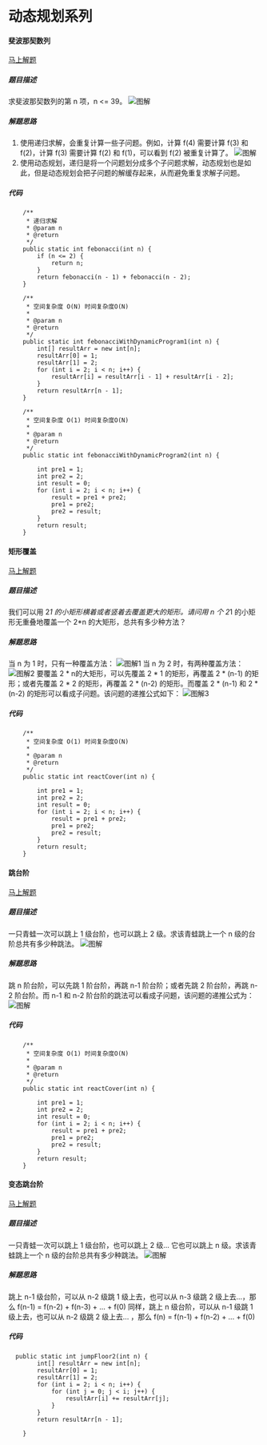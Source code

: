 动态规划系列
====

####  斐波那契数列 

[马上解题](https://www.nowcoder.com/practice/c6c7742f5ba7442aada113136ddea0c3?tpId=13&tqId=11160&tPage=1&rp=1&ru=/ta/coding-interviews&qru=/ta/coding-interviews/question-ranking)

##### 题目描述   
求斐波那契数列的第 n 项，n <= 39。
![图解](https://upload-images.jianshu.io/upload_images/8907519-60cd8f1ba96ece06.png?imageMogr2/auto-orient/strip%7CimageView2/2/w/1240)

##### 解题思路
1. 使用递归求解，会重复计算一些子问题。例如，计算 f(4) 需要计算 f(3) 和 f(2)，计算 f(3) 需要计算 f(2) 和 f(1)，可以看到 f(2) 被重复计算了。
![图解](https://upload-images.jianshu.io/upload_images/8907519-f068abf27cd88225.png?imageMogr2/auto-orient/strip%7CimageView2/2/w/1240)
2. 使用动态规划，递归是将一个问题划分成多个子问题求解，动态规划也是如此，但是动态规划会把子问题的解缓存起来，从而避免重复求解子问题。
##### 代码
```
    /**
     * 递归求解
     * @param n
     * @return
     */
    public static int febonacci(int n) {
        if (n <= 2) {
            return n;
        }
        return febonacci(n - 1) + febonacci(n - 2);
    }

    /**
     * 空间复杂度 O(N) 时间复杂度O(N)
     * 
     * @param n
     * @return
     */
    public static int febonacciWithDynamicProgram1(int n) {
        int[] resultArr = new int[n];
        resultArr[0] = 1;
        resultArr[1] = 2;
        for (int i = 2; i < n; i++) {
            resultArr[i] = resultArr[i - 1] + resultArr[i - 2];
        }
        return resultArr[n - 1];
    }

    /**
     * 空间复杂度 O(1) 时间复杂度O(N)
     * 
     * @param n
     * @return
     */
    public static int febonacciWithDynamicProgram2(int n) {

        int pre1 = 1;
        int pre2 = 2;
        int result = 0;
        for (int i = 2; i < n; i++) {
            result = pre1 + pre2;
            pre1 = pre2;
            pre2 = result;
        }
        return result;
    }

```

####  矩形覆盖 
[马上解题](https://www.nowcoder.com/practice/72a5a919508a4251859fb2cfb987a0e6?tpId=13&tqId=11163&tPage=1&rp=1&ru=/ta/coding-interviews&qru=/ta/coding-interviews/question-ranking)

##### 题目描述   
我们可以用 2*1 的小矩形横着或者竖着去覆盖更大的矩形。请问用 n 个 2*1 的小矩形无重叠地覆盖一个 2*n 的大矩形，总共有多少种方法？


##### 解题思路
当 n 为 1 时，只有一种覆盖方法：
![图解1](https://upload-images.jianshu.io/upload_images/8907519-24ed735024308f3c.png?imageMogr2/auto-orient/strip%7CimageView2/2/w/1240)
当 n 为 2 时，有两种覆盖方法：
![图解2](https://upload-images.jianshu.io/upload_images/8907519-db7eb683ab873a68.png?imageMogr2/auto-orient/strip%7CimageView2/2/w/1240)
要覆盖 2 * n的大矩形，可以先覆盖 2 * 1 的矩形，再覆盖 2 * (n-1) 的矩形；或者先覆盖 2 * 2 的矩形，再覆盖 2 * (n-2) 的矩形。而覆盖 2 * (n-1) 和 2 * (n-2) 的矩形可以看成子问题。该问题的递推公式如下：
![图解3](https://upload-images.jianshu.io/upload_images/8907519-e88fcebfea11702f.png?imageMogr2/auto-orient/strip%7CimageView2/2/w/1240)
##### 代码
```
    /**
     * 空间复杂度 O(1) 时间复杂度O(N)
     * 
     * @param n
     * @return
     */
    public static int reactCover(int n) {

        int pre1 = 1;
        int pre2 = 2;
        int result = 0;
        for (int i = 2; i < n; i++) {
            result = pre1 + pre2;
            pre1 = pre2;
            pre2 = result;
        }
        return result;
    }

```


####  跳台阶  
[马上解题](https://www.nowcoder.com/practice/8c82a5b80378478f9484d87d1c5f12a4?tpId=13&tqId=11161&tPage=1&rp=1&ru=/ta/coding-interviews&qru=/ta/coding-interviews/question-ranking)

##### 题目描述   
一只青蛙一次可以跳上 1 级台阶，也可以跳上 2 级。求该青蛙跳上一个 n 级的台阶总共有多少种跳法。
![图解](https://upload-images.jianshu.io/upload_images/8907519-a37bbd9a69e4b6bf.png?imageMogr2/auto-orient/strip%7CimageView2/2/w/1240)


##### 解题思路
跳 n 阶台阶，可以先跳 1 阶台阶，再跳 n-1 阶台阶；或者先跳 2 阶台阶，再跳 n-2 阶台阶。而 n-1 和 n-2 阶台阶的跳法可以看成子问题，该问题的递推公式为：
![图解](https://upload-images.jianshu.io/upload_images/8907519-9c0035dbe71f7fb3.png?imageMogr2/auto-orient/strip%7CimageView2/2/w/1240)
##### 代码
```
    /**
     * 空间复杂度 O(1) 时间复杂度O(N)
     * 
     * @param n
     * @return
     */
    public static int reactCover(int n) {

        int pre1 = 1;
        int pre2 = 2;
        int result = 0;
        for (int i = 2; i < n; i++) {
            result = pre1 + pre2;
            pre1 = pre2;
            pre2 = result;
        }
        return result;
    }

```


####  变态跳台阶  
[马上解题](https://www.nowcoder.com/practice/22243d016f6b47f2a6928b4313c85387?tpId=13&tqId=11162&tPage=1&rp=1&ru=/ta/coding-interviews&qru=/ta/coding-interviews/question-ranking)

##### 题目描述   
一只青蛙一次可以跳上 1 级台阶，也可以跳上 2 级... 它也可以跳上 n 级。求该青蛙跳上一个 n 级的台阶总共有多少种跳法。
![图解](https://upload-images.jianshu.io/upload_images/8907519-25fd95f9f12d132a.png?imageMogr2/auto-orient/strip%7CimageView2/2/w/1240)


##### 解题思路
跳上 n-1 级台阶，可以从 n-2 级跳 1 级上去，也可以从 n-3 级跳 2 级上去...，那么
f(n-1) = f(n-2) + f(n-3) + ... + f(0)
同样，跳上 n 级台阶，可以从 n-1 级跳 1 级上去，也可以从 n-2 级跳 2 级上去... ，那么
f(n) = f(n-1) + f(n-2) + ... + f(0)
##### 代码
```
  public static int jumpFloor2(int n) {
        int[] resultArr = new int[n];
        resultArr[0] = 1;
        resultArr[1] = 2;
        for (int i = 2; i < n; i++) {
            for (int j = 0; j < i; j++) {
                resultArr[i] += resultArr[j];
            }
        }
        return resultArr[n - 1];

    }

```